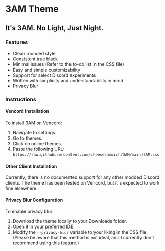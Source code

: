 # 3AM Theme
## It's 3AM. No Light, Just Night.

### Features

- Clean rounded style
- Consistent true black
- Minimal issues (Refer to the to-do list in the CSS file)
- Easy and simple customizability
- Support for select Discord experiments
- Written with simplicity and understandability in mind
- Privacy Blur

### Instructions

#### Vencord Installation

To install 3AM on Vencord:
1. Navigate to settings.
2. Go to themes.
3. Click on online themes.
4. Paste the following URL: `https://raw.githubusercontent.com/cheesesamwich/3AM/main/3AM.css`


#### Other Client Installation

Currently, there is no documented support for any other modded Discord clients. The theme has been tested on Vencord, but it's expected to work fine elsewhere.

#### Privacy Blur Configuration

To enable privacy blur:
1. Download the theme locally to your Downloads folder.
2. Open it in your preferred IDE.
3. Modify the `--privacy-blur` variable to your liking in the CSS file.  
(Please be aware that this method is not ideal, and I currently don't recommend using this feature.)

